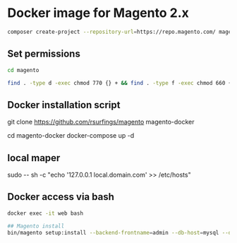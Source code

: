 # Docker image for Magento 2.x
```bash
composer create-project --repository-url=https://repo.magento.com/ magento/project-community-edition magento
```

## Set permissions
```bash
cd magento

find . -type d -exec chmod 770 {} + && find . -type f -exec chmod 660 {} + && chmod u+x bin/magento
```
## Docker installation script
git clone https://github.com/rsurfings/magento magento-docker

cd magento-docker docker-compose up -d

## local maper
sudo -- sh -c "echo '127.0.0.1 local.domain.com' >> /etc/hosts"

## Docker access via bash
```bash
docker exec -it web bash

## Magento install
bin/magento setup:install --backend-frontname=admin --db-host=mysql --db-name=magento --db-user=root --db-password=root --base-url=http://local.domain.com --language=pt_BR --timezone=America/Sao_Paulo --currency=BRL --use-rewrites=1 --use-secure=1 --base-url-secure=https://local.domain.com --admin-user=user --admin-password=senha123 --use-sample-data --admin-firstname=User --admin-lastname=Lastname --admin-email=rsurfings@gmail.com

```

